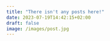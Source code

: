 ```yaml
---
title: "There isn't any posts here!"
date: 2023-07-19T14:42:15+02:00
draft: false
image: /images/post.jpg
---
```


